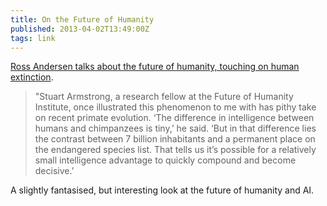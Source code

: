 ```yaml
---
title: On the Future of Humanity
published: 2013-04-02T13:49:00Z
tags: link
---
```


[Ross Andersen talks about the future of humanity, touching on human extinction][post].

> "Stuart Armstrong, a research fellow at the Future of Humanity Institute, once 
> illustrated this phenomenon to me with has pithy take on recent primate evolution. 
> ‘The difference in intelligence between humans and chimpanzees is tiny,’ he said. 
> ‘But in that difference lies the contrast between 7 billion inhabitants and a 
> permanent place on the endangered species list. That tells us it’s possible for a 
> relatively small intelligence advantage to quickly compound and become decisive.’

A slightly fantasised, but interesting look at the future of humanity and AI.

[post]: http://www.aeonmagazine.com/world-views/ross-andersen-human-extinction/


